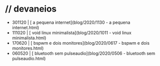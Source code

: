 # // devaneios
- 301120 | [ a pequena internet](blog/2020/1130 - a pequena internet.html)
- 111020 | [ void linux minimalista](blog/2020/1011 - void linux minimalista.html)
- 170620 | [ bspwm e dois monitores](blog/2020/0617 - bspwm e dois monitores.html)
- 060520 | [ bluetooth sem pulseaudio](blog/2020/0506 - bluetooth sem pulseaudio.html)
